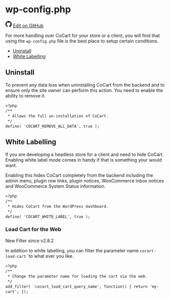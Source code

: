 # wp-config.php #

<img src="images/github.svg" width="20" height="20" alt="GitHub Mark Logo"> [Edit on GitHub](https://github.com/co-cart/co-cart-docs/blob/master/source/includes/_wp-config.md)

For more handling over CoCart for your store or a client, you will find that using the `wp-config.php` file is the best place to setup certain conditions.

* [Uninstall](#wp-config-php-uninstall)
* [White Labelling](#wp-config-php-white-labelling)

## Uninstall ##

To prevent any data loss when uninstalling CoCart from the backend and to ensure only the site owner can perform this action. You need to enable the ability to remove it.

```php--contants
<?php
/**
 * Allows the full un-installation of CoCart.
 */
define( 'COCART_REMOVE_ALL_DATA', true );
```

## White Labelling ##

If you are developing a headless store for a client and need to hide CoCart. Enabling white label mode comes in handy if that is something your would want.

Enabling this hides CoCart completely from the backend including the admin menu, plugin row links, plugin notices, WooCommerce inbox notices and WooCommerce System Status information.

```php--contants
<?php
/**
 * Hides CoCart from the WordPress dashboard.
 */
define( 'COCART_WHITE_LABEL', true );
```

<div style="clear: both;"></div>

### Load Cart for the Web ###

<span class="new">New Filter since v2.8.2</span>

In addition to white labelling, you can filter the parameter name `cocart-load-cart` `to what ever you like.

```php--filter
<?php
/**
 * Change the parameter name for loading the cart via the web.
 */
add_filter( 'cocart_load_cart_query_name', function() { return 'my-cart'; });
```
